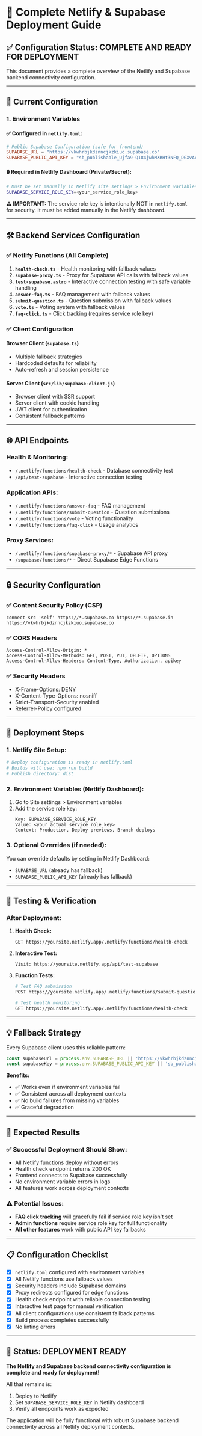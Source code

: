 # 🚀 Complete Netlify & Supabase Deployment Guide

## ✅ Configuration Status: COMPLETE AND READY FOR DEPLOYMENT

This document provides a complete overview of the Netlify and Supabase backend connectivity configuration.

---

## 🔧 **Current Configuration**

### **1. Environment Variables**

#### **✅ Configured in `netlify.toml`:**
```toml
# Public Supabase Configuration (safe for frontend)
SUPABASE_URL = "https://vkwhrbjkdznncjkzkiuo.supabase.co"
SUPABASE_PUBLIC_API_KEY = "sb_publishable_Ujfa9-Q184jwhMXRHt3NFQ_DGXvAcDs"
```

#### **🔒 Required in Netlify Dashboard (Private/Secret):**
```bash
# Must be set manually in Netlify site settings > Environment variables
SUPABASE_SERVICE_ROLE_KEY=<your_service_role_key>
```

**⚠️ IMPORTANT:** The service role key is intentionally NOT in `netlify.toml` for security. It must be added manually in the Netlify dashboard.

---

## 🛠️ **Backend Services Configuration**

### **✅ Netlify Functions (All Complete)**

1. **`health-check.ts`** - Health monitoring with fallback values
2. **`supabase-proxy.ts`** - Proxy for Supabase API calls with fallback values  
3. **`test-supabase.astro`** - Interactive connection testing with safe variable handling
4. **`answer-faq.ts`** - FAQ management with fallback values
5. **`submit-question.ts`** - Question submission with fallback values
6. **`vote.ts`** - Voting system with fallback values
7. **`faq-click.ts`** - Click tracking (requires service role key)

### **✅ Client Configuration**

#### **Browser Client (`supabase.ts`)**
- Multiple fallback strategies
- Hardcoded defaults for reliability
- Auto-refresh and session persistence

#### **Server Client (`src/lib/supabase-client.js`)**
- Browser client with SSR support
- Server client with cookie handling
- JWT client for authentication
- Consistent fallback patterns

---

## 🌐 **API Endpoints**

### **Health & Monitoring:**
- `/.netlify/functions/health-check` - Database connectivity test
- `/api/test-supabase` - Interactive connection testing

### **Application APIs:**
- `/.netlify/functions/answer-faq` - FAQ management
- `/.netlify/functions/submit-question` - Question submissions  
- `/.netlify/functions/vote` - Voting functionality
- `/.netlify/functions/faq-click` - Usage analytics

### **Proxy Services:**
- `/.netlify/functions/supabase-proxy/*` - Supabase API proxy
- `/supabase/functions/*` - Direct Supabase Edge Functions

---

## 🔒 **Security Configuration**

### **✅ Content Security Policy (CSP)**
```
connect-src 'self' https://*.supabase.co https://*.supabase.in https://vkwhrbjkdznncjkzkiuo.supabase.co
```

### **✅ CORS Headers**
```
Access-Control-Allow-Origin: *
Access-Control-Allow-Methods: GET, POST, PUT, DELETE, OPTIONS
Access-Control-Allow-Headers: Content-Type, Authorization, apikey
```

### **✅ Security Headers**
- X-Frame-Options: DENY
- X-Content-Type-Options: nosniff
- Strict-Transport-Security enabled
- Referrer-Policy configured

---

## 🚀 **Deployment Steps**

### **1. Netlify Site Setup:**
```bash
# Deploy configuration is ready in netlify.toml
# Builds will use: npm run build
# Publish directory: dist
```

### **2. Environment Variables (Netlify Dashboard):**
1. Go to Site settings > Environment variables
2. Add the service role key:
   ```
   Key: SUPABASE_SERVICE_ROLE_KEY
   Value: <your_actual_service_role_key>
   Context: Production, Deploy previews, Branch deploys
   ```

### **3. Optional Overrides (if needed):**
You can override defaults by setting in Netlify Dashboard:
- `SUPABASE_URL` (already has fallback)
- `SUPABASE_PUBLIC_API_KEY` (already has fallback)

---

## 🧪 **Testing & Verification**

### **After Deployment:**

1. **Health Check:** 
   ```
   GET https://yoursite.netlify.app/.netlify/functions/health-check
   ```

2. **Interactive Test:**
   ```
   Visit: https://yoursite.netlify.app/api/test-supabase
   ```

3. **Function Tests:**
   ```bash
   # Test FAQ submission
   POST https://yoursite.netlify.app/.netlify/functions/submit-question
   
   # Test health monitoring
   GET https://yoursite.netlify.app/.netlify/functions/health-check
   ```

---

## 💡 **Fallback Strategy**

Every Supabase client uses this reliable pattern:
```javascript
const supabaseUrl = process.env.SUPABASE_URL || 'https://vkwhrbjkdznncjkzkiuo.supabase.co'
const supabaseKey = process.env.SUPABASE_PUBLIC_API_KEY || 'sb_publishable_Ujfa9-Q184jwhMXRHt3NFQ_DGXvAcDs'
```

**Benefits:**
- ✅ Works even if environment variables fail
- ✅ Consistent across all deployment contexts
- ✅ No build failures from missing variables
- ✅ Graceful degradation

---

## 🎯 **Expected Results**

### **✅ Successful Deployment Should Show:**
- All Netlify functions deploy without errors
- Health check endpoint returns 200 OK
- Frontend connects to Supabase successfully
- No environment variable errors in logs
- All features work across deployment contexts

### **⚠️ Potential Issues:**
- **FAQ click tracking** will gracefully fail if service role key isn't set
- **Admin functions** require service role key for full functionality
- **All other features** work with public API key fallbacks

---

## 📋 **Configuration Checklist**

- [x] `netlify.toml` configured with environment variables
- [x] All Netlify functions use fallback values
- [x] Security headers include Supabase domains
- [x] Proxy redirects configured for edge functions  
- [x] Health check endpoint with reliable connection testing
- [x] Interactive test page for manual verification
- [x] All client configurations use consistent fallback patterns
- [x] Build process completes successfully
- [x] No linting errors

---

## 🎉 **Status: DEPLOYMENT READY**

**The Netlify and Supabase backend connectivity configuration is complete and ready for deployment!**

All that remains is:
1. Deploy to Netlify
2. Set `SUPABASE_SERVICE_ROLE_KEY` in Netlify dashboard
3. Verify all endpoints work as expected

The application will be fully functional with robust Supabase backend connectivity across all Netlify deployment contexts.